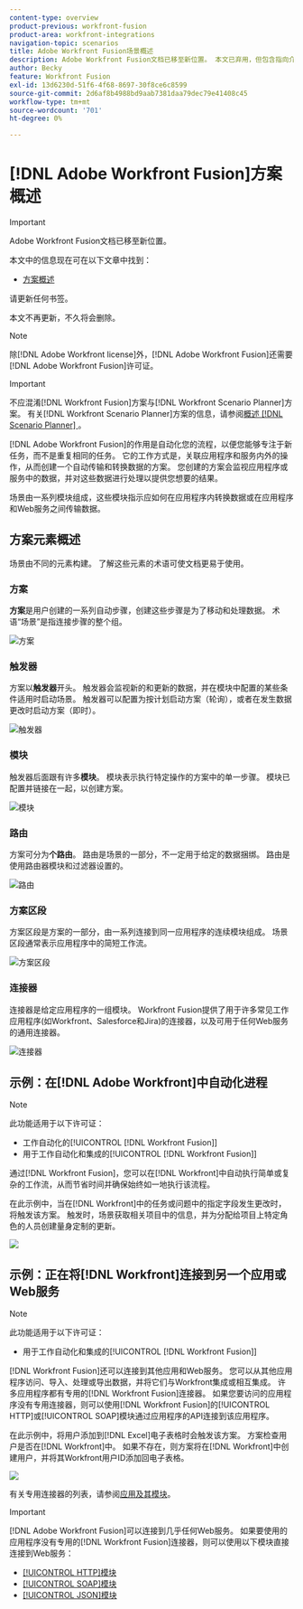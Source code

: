 ```yaml
---
content-type: overview
product-previous: workfront-fusion
product-area: workfront-integrations
navigation-topic: scenarios
title: Adobe Workfront Fusion场景概述
description: Adobe Workfront Fusion文档已移至新位置。 本文已弃用，但包含指向介绍此功能的新文章的链接。
author: Becky
feature: Workfront Fusion
exl-id: 13d6230d-51f6-4f68-8697-30f8ce6c8599
source-git-commit: 2d6af8b4988bd9aab7381daa79dec79e41408c45
workflow-type: tm+mt
source-wordcount: '701'
ht-degree: 0%

---
```


# [!DNL Adobe Workfront Fusion]方案概述

>[!IMPORTANT]
>
>Adobe Workfront Fusion文档已移至新位置。
>
>本文中的信息现在可在以下文章中找到：
>
>* [方案概述](https://experienceleague.adobe.com/docs/workfront-fusion/using/get-started-with-fusion/understand-workfront-fusion/scenario-overview.html)
>
>请更新任何书签。
>
>本文不再更新，不久将会删除。

>[!NOTE]
>
>除[!DNL Adobe Workfront license]外，[!DNL Adobe Workfront Fusion]还需要[!DNL Adobe Workfront Fusion]许可证。

>[!IMPORTANT]
>
>不应混淆[!DNL Workfront Fusion]方案与[!DNL Workfront Scenario Planner]方案。 有关[!DNL Workfront Scenario Planner]方案的信息，请参阅[概述 [!DNL Scenario Planner] ](../../scenario-planner/scenario-planner-overview.md)。

[!DNL Adobe Workfront Fusion]的作用是自动化您的流程，以便您能够专注于新任务，而不是重复相同的任务。 它的工作方式是，关联应用程序和服务内外的操作，从而创建一个自动传输和转换数据的方案。 您创建的方案会监视应用程序或服务中的数据，并对这些数据进行处理以提供您想要的结果。

场景由一系列模块组成，这些模块指示应如何在应用程序内转换数据或在应用程序和Web服务之间传输数据。

## 方案元素概述

场景由不同的元素构建。 了解这些元素的术语可使文档更易于使用。

### 方案

**方案**&#x200B;是用户创建的一系列自动步骤，创建这些步骤是为了移动和处理数据。 术语“场景”是指连接步骤的整个组。

![方案](assets/entire-scenario-scenario.png)

### 触发器

方案以&#x200B;**触发器**&#x200B;开头。 触发器会监视新的和更新的数据，并在模块中配置的某些条件适用时启动场景。 触发器可以配置为按计划启动方案（轮询），或者在发生数据更改时启动方案（即时）。

![触发器](assets/scenario-trigger.png)

### 模块

触发器后面跟有许多&#x200B;**模块**。 模块表示执行特定操作的方案中的单一步骤。 模块已配置并链接在一起，以创建方案。

![模块](assets/scenario-module.png)

### 路由

方案可分为&#x200B;**个路由**。 路由是场景的一部分，不一定用于给定的数据捆绑。 路由是使用路由器模块和过滤器设置的。

![路由](assets/scenario-route.png)

### 方案区段

方案区段是方案的一部分，由一系列连接到同一应用程序的连续模块组成。 场景区段通常表示应用程序中的简短工作流。

![方案区段](assets/scenario-segment.png)

### 连接器

连接器是给定应用程序的一组模块。 Workfront Fusion提供了用于许多常见工作应用程序(如Workfront、Salesforce和Jira)的连接器，以及可用于任何Web服务的通用连接器。

![连接器](assets/scenario-connectors.png)



## 示例：在[!DNL Adobe Workfront]中自动化进程

>[!NOTE]
>
>此功能适用于以下许可证：
>
>* 工作自动化的[!UICONTROL [!DNL Workfront Fusion]]
>* 用于工作自动化和集成的[!UICONTROL [!DNL Workfront Fusion]]

通过[!DNL Workfront Fusion]，您可以在[!DNL Workfront]中自动执行简单或复杂的工作流，从而节省时间并确保始终如一地执行该流程。

在此示例中，当在[!DNL Workfront]中的任务或问题中的指定字段发生更改时，将触发该方案。 触发时，场景获取相关项目中的信息，并为分配给项目上特定角色的人员创建量身定制的更新。

![](assets/fusion-template-example-350x102.png)

## 示例：正在将[!DNL Workfront]连接到另一个应用或Web服务

>[!NOTE]
>
>此功能适用于以下许可证：
>
>* 用于工作自动化和集成的[!UICONTROL [!DNL Workfront Fusion]]
>

[!DNL Workfront Fusion]还可以连接到其他应用和Web服务。 您可以从其他应用程序访问、导入、处理或导出数据，并将它们与Workfront集成或相互集成。 许多应用程序都有专用的[!DNL Workfront Fusion]连接器。 如果您要访问的应用程序没有专用连接器，则可以使用[!DNL Workfront Fusion]的[!UICONTROL HTTP]或[!UICONTROL SOAP]模块通过应用程序的API连接到该应用程序。

在此示例中，将用户添加到[!DNL Excel]电子表格时会触发该方案。 方案检查用户是否在[!DNL Workfront]中。 如果不存在，则方案将在[!DNL Workfront]中创建用户，并将其Workfront用户ID添加回电子表格。

![](assets/fusion-integration-example--350x171.png)

有关专用连接器的列表，请参阅[应用及其模块](../../workfront-fusion/apps-and-their-modules/apps-and-their-modules.md)。

>[!IMPORTANT]
>
>[!DNL Adobe Workfront Fusion]可以连接到几乎任何Web服务。 如果要使用的应用程序没有专用的[!DNL Workfront Fusion]连接器，则可以使用以下模块直接连接到Web服务：
>
>* [[!UICONTROL HTTP]模块](../../workfront-fusion/apps-and-their-modules/http-modules/http-modules-1.md)
>* [[!UICONTROL SOAP]模块](../../workfront-fusion/apps-and-their-modules/soap-module.md)
>* [[!UICONTROL JSON]模块](../../workfront-fusion/apps-and-their-modules/json-modules.md)
>
